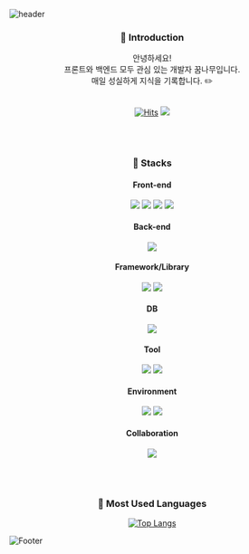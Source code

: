 ![header](https://capsule-render.vercel.app/api?type=waving&color=auto&height=250&section=header&text=Hello,%20I'm%20SooHyeon!&fontSize=60)

<div align=center>

  <h3>🤍 Introduction</h3>
  안녕하세요!<br>
  프론트와 백엔드 모두 관심 있는 개발자 꿈나무입니다.<br>
  매일 성실하게 지식을 기록합니다. ✏️
  <br><br>
  
  [![Hits](https://hits.seeyoufarm.com/api/count/incr/badge.svg?url=https%3A%2F%2Fgithub.com%2Fansoohyeon%2Fhit-counter&count_bg=%23000000&title_bg=%23000000&icon=github.svg&icon_color=%23FFFFFF&title=Github&edge_flat=false)](https://hits.seeyoufarm.com)
  <a href="[https://github.com/seondal](https://velog.io/@suhyun_zip)"><img src="https://img.shields.io/badge/Velog-3DDC84?style=flat&logo=Velog&logoColor=white"/></a>

  <br><br>
  
  <h3>🤍 Stacks</h3>
  <h4>Front-end</h4>
  <img src="https://img.shields.io/badge/javascript-F7DF1E?style=flat&logo=javascript&logoColor=white"/>
  <img src="https://img.shields.io/badge/jquery-0769AD?style=flat&logo=jquery&logoColor=white"/>
  <img src="https://img.shields.io/badge/html5-E34F26?style=flat&logo=html5&logoColor=white"/>
  <img src="https://img.shields.io/badge/css3-1572B6?style=flat&logo=css3&logoColor=white"/>
  
  <h4>Back-end</h4>
  <img src="https://img.shields.io/badge/java-007396?style=flat&logo=java&logoColor=white"/>
  
  <h4>Framework/Library</h4>
  <img src="https://img.shields.io/badge/spring-6DB33F?style=flat&logo=spring&logoColor=white"/>
  <img src="https://img.shields.io/badge/react-61DAFB?style=flat&logo=React&logoColor=white"/>
  
  <h4>DB</h4>
  <img src="https://img.shields.io/badge/oracle-F80000?style=flat&logo=oracle&logoColor=white"/>
  
  <h4>Tool</h4>
  <img src="https://img.shields.io/badge/eclipse-2C2255?style=flat&logo=eclipse&logoColor=white"/>
  <img src="https://img.shields.io/badge/visualstudiocode-007ACC?style=flat&logo=visualstudiocode&logoColor=white"/>
  
  <h4>Environment</h4>
  <img src="https://img.shields.io/badge/windows10-0078D6?style=flat&logo=windows10&logoColor=white"/>
  <img src="https://img.shields.io/badge/apachetomcat-F8DC75?style=flat&logo=apachetomcat&logoColor=white"/>
 
  <h4>Collaboration</h4>
  <img src="https://img.shields.io/badge/github-181717?style=flat&logo=github&logoColor=white"/>

  <br><br>

  <h3>🤍 Most Used Languages</h3>
  
  [![Top Langs](https://github-readme-stats.vercel.app/api/top-langs/?username=ansoohyeon&layout=compact)](https://github.com/ansoohyeon/github-readme-stats)

</div>

![Footer](https://capsule-render.vercel.app/api?type=waving&color=auto&height=250&section=footer)

